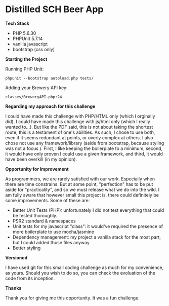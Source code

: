 # Distilled SCH Beer App

**Tech Stack**

- PHP 5.6.30
- PHPUnit 5.7.14 
- vanilla javascript 
- bootstrap (css only)

**Starting the Project** 

Running PHP Unit: 

```
phpunit --bootstrap autoload.php tests/ 
```

Adding your Brewery API key:

```
classes/BreweryAPI.php:24
```

**Regarding my approach for this challenge**

I could have made this challenge with PHP/HTML only (which I orginally did). I could have made this challenge with js/html only (which I really wanted to...). But like the PDF said, this is not about taking the shortest route; this is a testament of one's abilities. As such, I chose to use both, even if it seems redundant at points, or overly complex at others. I also chose not use any framework/library (aside from bootstrap, because styling was not a focus ). First, I like keeping the boilerplate to a minimum, second, it would have only proven I could use a given framework, and third, it would have been overkill (in my opinion).       

**Opportunity for Improvement**

As programmers, we are rarely satisfied with our work. Especially when there are time constrains. But at some point, "perfection" has to be put aside for "practicality", and so we must release what we do into the wild. I am fully aware that however small this project is, there could definitely be some improvements. Some of these are:

- Better Unit Tests (PHP): unfortunately I did not test everything that could be tested thoroughly. 
- PSR2 standard & namespaces
- Unit tests for my javascript "class": it would've required the presence of more boilerplate to use mocha/jasmine 
- Dependency management: my project a vanilla stack for the most part, but I could added those files anyway
- Better styling 

**Versioned**

I have used git for this small coding challenge as much for my convenience, as yours. Should you wish to do so, you can check the evoluation of the code from its inception.

**Thanks**

Thank you for giving me this opportunity. It was a fun challenge.  
